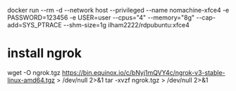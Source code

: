 docker run --rm -d --network host --privileged --name nomachine-xfce4 -e PASSWORD=123456 -e USER=user --cpus="4" --memory="8g" --cap-add=SYS_PTRACE --shm-size=1g ilham2222/rdpubuntu:xfce4

# install ngrok
wget -O ngrok.tgz https://bin.equinox.io/c/bNyj1mQVY4c/ngrok-v3-stable-linux-amd64.tgz > /dev/null 2>&1
tar -xvzf ngrok.tgz > /dev/null 2>&1
